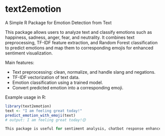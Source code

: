 # text2emotion
A Simple R Package for Emotion Detection from Text

This package allows users to analyze text and classify emotions such as happiness, sadness, anger, fear, and neutrality. It combines text preprocessing, TF-IDF feature extraction, and Random Forest classification to predict emotions and map them to corresponding emojis for enhanced sentiment visualization.

Main features:
- Text preprocessing: clean, normalize, and handle slang and negations.
- TF-IDF vectorization of text data.
- Emotion classification using a trained model.
- Convert predicted emotion into a corresponding emoji.

Example usage in R:

```r
library(text2emotion)
text <- "I am feeling great today!"
predict_emotion_with_emoji(text)
# output: I am feeling great today!😊

This package is useful for sentiment analysis, chatbot response enhancement, social media text analysis, and more.

